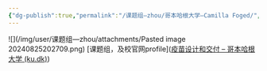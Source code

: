 ```yaml
---
{"dg-publish":true,"permalink":"/课题组—zhou/哥本哈根大学—Camilla Foged/","dgPassFrontmatter":true}
---
```


![](/img/user/课题组—zhou/attachments/Pasted image 20240825202709.png)
[课题组，及校官网profile]([疫苗设计和交付 – 哥本哈根大学 (ku.dk)](https://pharmacy.ku.dk/research/vaccine-design-delivery/))
